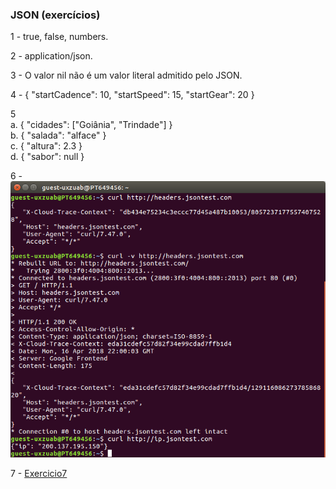 ### JSON (exercícios)

1 - true, false, numbers.  

2 - application/json.  

3 - O valor nil não é um valor literal admitido pelo JSON.

4 - { "startCadence": 10, "startSpeed": 15, "startGear": 20 } 
 
5   
  a. { "cidades": ["Goiânia", "Trindade"] }  
  b. { "salada": "alface" }  
  c. { "altura": 2.3 }  
  d. { "sabor": null }  

6 - ![exercicio 6](docs/img/exercicio6.png)

7 - [Exercicio7](arquivos/src/main/br/ufg/inf/es/integracao/apigithub)
